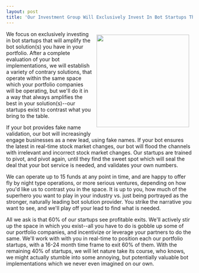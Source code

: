 ```yaml
---
layout: post
title: 'Our Investment Group Will Exclusively Invest In Bot Startups That Amplify Your Bot Solution #DesignFiction'
---
```

<p><img style="padding: 10px;" src="https://s3.amazonaws.com/kinlane-productions/bw-icons/bw-robot-shadow.png" alt="" width="250" align="right" /></p>
<p>We focus on exclusively investing in bot startups that will amplify the bot solution(s) you have in your portfolio. After a complete evaluation of your bot implementations, we will establish a variety of contrary solutions, that operate within the same space which your portfolio companies will be operating, but we'll do it in a way that always amplifies the best in your solution(s)--our startups exist to contrast what you bring to the table.</p>
<p>If your bot provides fake name validation, our bot will increasingly engage businesses as a new lead, using fake names. If your bot ensures the latest in real-time stock market changes, our bot will flood the channels with irrelevant and incorrect stock market changes. Our startups are trained to pivot, and pivot again, until they find the sweet spot which will seal the deal that your bot service is needed, and validates your own numbers.</p>
<p>We can operate up to 15 funds at any point in time, and are happy to offer fly by night type operations, or more serious ventures, depending on how you'd like us to contrast you in the space. It is up to you, how much of the superhero you want to play in your industry vs. just being portrayed as the stronger, naturally leading bot solution provider. You strike the narrative you want to see, and we'll play off your lead to find what is needed.</p>
<p>All we ask is that 60% of our startups see profitable exits. We'll actively stir up the space in which you exist--all you have to do is gobble up some of our portfolio companies, and incentivize or leverage your partners to do the same. We'll work with with you in real-time to position each our portfolio startups, with a 16-24 month time frame to exit 60% of them. With the remaining 40% of startups, we will let nature take its course, who knows, we might actually stumble into some annoying, but potentially valuable bot implementations which we never even imagined on our own.&nbsp;</p>